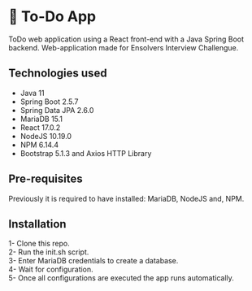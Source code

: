 # :memo: To-Do App 

ToDo web application using a React front-end with a Java Spring Boot backend. Web-application made for Ensolvers Interview Challengue.

## Technologies used

* Java 11
* Spring Boot 2.5.7
* Spring Data JPA 2.6.0
* MariaDB 15.1
* React 17.0.2
* NodeJS 10.19.0
* NPM 6.14.4
* Bootstrap 5.1.3 and Axios HTTP Library

## Pre-requisites

Previously it is required to have installed: MariaDB, NodeJS and, NPM.

## Installation

1- Clone this repo.<br />
2- Run the init.sh script.<br />
3- Enter MariaDB credentials to create a database.<br />
4- Wait for configuration.<br />
5- Once all configurations are executed the app runs automatically.
